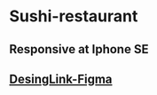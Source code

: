 # Sushi-restaurant
## Responsive at **Iphone SE**
## [DesingLink-Figma](https://www.figma.com/file/oIcaavoynwWit53v53a4li/Sushi-restaurant?node-id=0%3A1)
